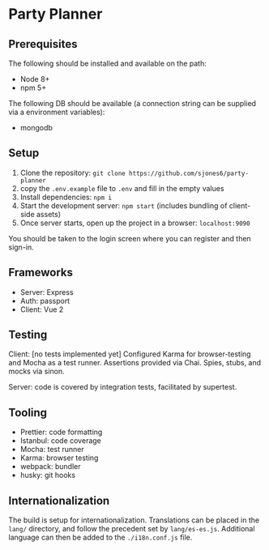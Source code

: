 # Party Planner

## Prerequisites

The following should be installed and available on the path:

* Node 8+
* npm 5+

The following DB should be available (a connection string can be supplied via a environment variables):

* mongodb

## Setup

1. Clone the repository: `git clone https://github.com/sjones6/party-planner`
2. copy the `.env.example` file to `.env` and fill in the empty values
3. Install dependencies: `npm i`
4. Start the development server: `npm start` (includes bundling of client-side assets)
5. Once server starts, open up the project in a browser: `localhost:9090`

You should be taken to the login screen where you can register and then sign-in.

## Frameworks

* Server: Express
* Auth: passport
* Client: Vue 2

## Testing

Client: [no tests implemented yet] Configured Karma for browser-testing and Mocha as a test runner. Assertions provided via Chai. Spies, stubs, and mocks via sinon. 

Server: code is covered by integration tests, facilitated by supertest.

## Tooling

* Prettier: code formatting
* Istanbul: code coverage
* Mocha: test runner
* Karma: browser testing
* webpack: bundler
* husky: git hooks

## Internationalization

The build is setup for internationalization. Translations can be placed in the `lang/` directory, and follow the precedent set by `lang/es-es.js`. Additional language can then be added to the `./i18n.conf.js` file.